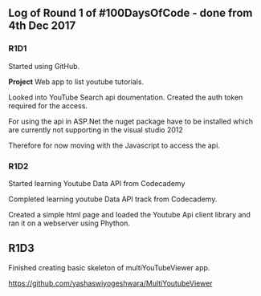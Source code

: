 ## Log of Round 1 of #100DaysOfCode  - done from 4th Dec 2017

### **R1D1**
Started using GitHub. 

**Project** Web app to list youtube tutorials.

Looked into YouTube Search api doumentation. Created the auth token required for the access.

For using the api in ASP.Net the nuget package have to be installed which are currently not supporting in the visual studio 2012

Therefore for now moving with the Javascript to access the api.

### **R1D2**

Started learning Youtube Data API from Codecademy

Completed learning youtube Data API track from Codecademy.

Created a simple html page and loaded the Youtube Api client library and ran it on a webserver using Phython.

## **R1D3**

Finished creating basic skeleton of multiYouTubeViewer app.

https://github.com/yashaswiyogeshwara/MultiYoutubeViewer 
<!--## Log of Round 1 of #100DaysOfCode - done in 2016

### Day 1: June 13. Monday

**Today's Progress**: Spent time fixing CSS and figuring out how canvas works.

**Thoughts:** Feels good to be back at coding.

**Link to work:** [Pomodoro Clock App](https://github.com/Kallaway/pomodoro-clock/commit/f7590d1e8180bd63167b04494710f27d50b13890)

### Day 2: June 14 Tuesday

**Today's Progress**: More progress on the canvas of the Pomodoro Clock. Worked on CSS (still figuring out Flexbox things), have done some work with HTML5 canvas.

**Thoughts:** It's a bit frustrating to spend a lot of time figuring out how the canvas works.

**Link to work:** [Pomodoro Clock App](https://github.com/Kallaway/pomodoro-clock/commit/2df8eae4f279cf45b6b080abc7f6b0d2cc58e742)

### Day 3: June 15 Wednesday

**Today's Progress**: Mostly worked on CSS. Coded very late at night, after French.

**Thoughts:** Had some CSS breakthroughs, and was happy at the end.

**Link to work:** [Pomodoro Clock App](https://github.com/Kallaway/pomodoro-clock/commit/61bd66ec1d07d3e8d1b21c08380e4c826c79b67f)

### Day 4: June 16 Thursday

**Today's Progress**: Have spent a lot of time debugging the drawing functions of the timer. Grandfather called (which is great), and I had to code later at night than planned.

**Thoughts:** Felt frustrated.

**Link to work:** [Pomodoro Clock App](https://github.com/Kallaway/pomodoro-clock/commit/cc749b2f544a410515340c1e6575cc1e19a7e4d5);

### Day 5: June 17 Friday

**Today's Progress**: Fixed css issues, layout and switching between rest and work for the timer. There are little fixes to be done to the timer, but the main functionality works.

**Thoughts:** It's Friday, so even though we came home late (we have our first wedding anniversary) I was able to put in my hour. At first it was a bit frustrating, but in the end I got a lot done.

**Link to work:** [Pomodoro Clock App](https://github.com/Kallaway/pomodoro-clock/commit/d0d7441986f829911dfe123b3a0f10d01cd40a5d)

### Day 6: June 18 Saturday

**Today's Progress**: Analyzed and improved increase/decrease session/break functionality, fixed some canvas display bugs.

**Thoughts:** I was coding at the FreeCodeCamp meeting which felt really good because usually I just talk there.

**Link to work:** [Pomodoro Clock App](https://github.com/Kallaway/pomodoro-clock/commit/9e553a34473b9cbcf2023625792ec38a91a9e11f)

### Day 7: June 19 Sunday

**Today's Progress**: Worked on canvas recognizing the display - retina vs regular, and some css work. I've managed to make it adapt to the kind of display it is used on, but there are still some small css issues to fix.

**Thoughts:** I've made myself code even though I didn't want to do it so late at night on Sunday. Proud of myself today.

**Link to work:** [Pomodoro Clock App](https://github.com/Kallaway/pomodoro-clock/commit/baf5f0ba93fec86330f16ac6d4abd14fca0cc17e)

### Day 8: June 20 Monday

**Today's Progress**: Finished working on the Pomodoro Clock App and pushed it out.

**Thoughts:** Very happy with my progress, and excited to start new projects.

**Link to work:** [Pomodoro Clock App](https://github.com/Kallaway/pomodoro-clock/commit/a8017e11fbe46ecc4c16916cf381769abc910a8f)

### Day 9: June 21 Tuesday

**Today's Progress**: Created a repo that serves as a rule framework and a log (journal) that anyone can fork to start the 100DaysOfCode challenge and to track their progress

**Thoughts:** Excited to be able to answer questions and formalize the process of taking on the challenge and progressing through it!

**Link to work:** [100 Days Of Code Repo](https://github.com/Kallaway/100-days-of-code/commit/46579cb5854a43e0cb0473c00dd88275792a9bb3)

### Day 10: June 22 Wednesday

**Today's Progress**: Setting things up for the new Twitch TV project

**Thoughts:** Feeling good about this project, should be a bit simpler than Pomodoro Clock was.

**Link to work:** [Twitch TV Status App](https://github.com/Kallaway/twitch-tv-viewer/commit/149fa4398a0d51fdc8473d82c2d732abe665e62f)

### Day 11: June 23 Thursday

**Today's Progress**: Working on sending requests to Twitch TV API, receiving object info and storing it.

**Thoughts:** Interesting to be working with an API, but sometimes the process of figuring out how to get the data correctly feels a bit too slow.

**Link to work:** [Twitch TV Status App](https://github.com/Kallaway/twitch-tv-viewer/commit/0e63b02bee5a0561ce9badb8847c3fb397766a17)

### Day 12: June 24 Friday

**Today's Progress**: Introduced myself to Gulp (for SCSS build), and learnt the basics of how it works, fixed channel info storing.

**Thoughts:** Very excited to finally work with Gulp and SCSS! I think that I've had an illusion of that being too difficult, when in reality, it turned out to be manageable.

**Link to work:** [Twitch TV Status App](https://github.com/Kallaway/twitch-tv-viewer/commit/037813644d6b00c83b62e6438c0b1c85a10f5e75)


### Day 13: June 25 Saturday

**Today's Progress:** Figured out the issues I had with gulp not exporting css properly. I've also found a way to make gulp create a CSS file out of SCSS on every save of the file. After that, I've looked into connecting the github pages repository to my own domain. I've had issues with that before, but now was able to set everything up in such a way that my kallaway.github.io site works on the www.kallaway.io domain. Most of the settings had to be done on the domain registrar site.

**Thoughts:** Feel great about finally figuring out a way to use Github pages for my site.

**Link to work:** [Personal Site - kallaway.io](https://github.com/Kallaway/kallaway.github.io/commit/e6cbe92ec39af252f78f7741e6afebce8e867f47)

### Day 14: June 26 Sunday

**Today's Progress:** Worked on displaying the results of API requests to TwitchTV

**Thoughts:** Progress on this feels slow, but it's fun to construct how exactly the response should be displayed.

**Link to work:** [Twitch TV Status App](https://github.com/Kallaway/twitch-tv-viewer/commit/044548683a6b1e6e6ba325a9fc06e6e6ff091d6e)

### Day 15: June 27 Monday

**Today's Progress:** Worked on appending the results to the page in the right way using jQuery. Understood that I should refresh my jQuery knowledge to be more effective in this project. I will do that on the subway by watching CodeSchool videos on jQuery. Then, at home, I will just work on the project some more.

**Thoughts:** I am enjoying this, though I am always surprised how far my expectations of what the DOM results will be like actually end up looking when I reload the page.

**Link to work:** [Twitch TV Status App](https://github.com/Kallaway/twitch-tv-viewer/commit/fb0520620ab120ee26146a37a4932b92779db700)

### Day 16: June 28 Tuesday

**Today's Progress:** I've gone through some jQuery refreshers during the day, and was able to detect past errors of working with the DOM incorrectly. This led to me being able to receive the data and display it in a nice way on the page, approaching the functionality of the example app. Design still needs a lot of work, and I am considering adding some more functionality to the app. Also looking at Jekyll for some personal site projects.

**Thoughts:** Happy with my progress today.

**Link to work:** [Twitch TV Status App](https://github.com/Kallaway/twitch-tv-viewer/commit/8bdff34f49665b24acedf4bb5f95533382c4f289)

### Day 17: June 29 Wednesday
Improved design, added online/offline channel indication, made channel status display properly.

### Day 18: June 30 Thursday
Implemented filtering all/online/offline, added a bit of animation to make it look nicer. Looking forward to improving the design - colors, font, etc.

### Day 19: July 1 Friday
Added search functionality to the TwitchTV app, also improved design a bit. Waited too long to start coding, so had to work between 3-4 am. However, I am happy that I still was able to continue with the challenge without missing a day.

### Day 20: July 2 Saturday
Improved layout and design, refactored code, now the results are sorted with online channels showing first in the list. Today I have started coding earlier than yesterday, and I am pretty happy with my progress. I only wish that I find more time to code per day so that I can improve quicker.

### Day 21: July 3 Sunday
Worked on layout and DOM manipulation using jQuery, trying to untangle the knot I've created for building blocks for each loaded channel. Didn't have much success with it, but that's ok. Tomorrow is another day. Also, I've done a lot of work today on filming and editing the video on 100 Days Of Code  and that took a lot of time. However, it was a much more interesting experience than I thought 😃

### Day 22: July 4 Monday
Improved design, spent a lot of time trying to fix CSS issues, had to refactor a lot of CSS code that was overriding some rules that needed to be active. Spent a bit of time on DOM manipulation with jQuery. I was very tired after yesterday - had just 4 hours of sleep or so, so it was difficult to make myself code today, but I am glad I did.

### Day 23: July 5 Tuesday
Fixed some layout issues, looked into flexbox problems, tried to figure out the way to make "spacebar" key not affect that input text, and also worked on adding the new channel to results on top. Today I was in a good mood, and not upset even though I haven't made big progress today. After French class today, I am glad that I still found the time to code. Even though I want to finish editing the videos for the channel, I had to postpone that and coded instead.

### Day 24: July 6 Wednesday
Worked on fixing the search/add channel functionality of the app. Also spent some time fixing the input behaviour - when it loses focus, the text inside is removed. I've come home late today and also had to work on editing the videos for the challenge, so I am glad that I have found the energy to code after.

### Day 25: July 7 Thursday
Read jQuery documentation for different methods of DOM manipulation and traversing. Made some changes to the way HTML is generated for the results. I have also gone through some challenges from CodeSchool's Try jQuery course during the day.

### Day 26: July 8 Friday
Fixed some CSS bugs, added initial version of error feedback on channel search. Fixed a problem with jQuery DOM manipulation where it was not creating a link for the channel block info. I'm glad to have finally solved some of these problems - they took a lot of time previously.

### Day 27: July 9 Saturday
Spent a lot of time fixing a bug with the input on adding channel. It wasn't reading the input. In the end of the coding session, I've fixed it. Very happy that I got at least one thing done with coding today, up until the last 10 minutes I couldn't figure out - I thought that the problem was connected with the way I was calling the element from the DOM, but turned out the value of the input was being set to an empty string even before it was read and used by the function - so it always was at 0. Worked a bit on displaying feedback when adding channels that don't exist.

### Day 28: July 10 Sunday
Worked on a different color scheme and on showing the feedback at the right time. Also spent time debugging the structure that adds the channels that exist and doesn't add the channels that don't - still in progress. Not happy with my progress today, I feel I could've done more on a Sunday.

### Day 29: July 11 Monday
Improved design, fixed bugs with adding a channel. Added the ability to add channels that don't exist to the results, displaying the question mark as their channel thumbnail. I am content with today's session, but looking to code more during this week. I would love to code for more than an hour a day, but to aim at 2 hours per day. I know I have the time for this on most days, I just succumb to this habit of postponing coding till very late at night. Will work on changing that. Reading "Ego is The Enemy" by Ryan Holiday and enjoying it a lot, drawing useful lessons from it.

### Day 30: July 12 Tuesday
It's always hard to code on a day when we have a French class (for 3 hours after work). I am glad I have found the time to code today, but I am not happy with my progress. I've worked on CSS of the TwitchTV project - debugging and improving it. The colors are better now, but it is still not a final version. Also had some issues with storage on my macbook - almost 90% of it is taken by "other" files, which I thought were iPhone backups, but I was wrong. Not sure what exactly the problem is. Had to move some photos to Dropbox to clean at least enough space to allow browsers, and coding editor to work.

### Day 31: July 13 Wednesday
Worked on improving the functionality of the list with displayed results, fixed CSS, getting the app ready for submission. Almost there. I thought I would be able to finish it today, but there is one more CSS issue left to fix, and also I want to make some improvements to the code itself. It was pretty frustrating at times to deal with CSS issues, but overall I am happy with my progress today. What I found helps me focus is listening to music with no lyrics and to music that is familiar to me. I've noticed an improvement in my focus over the last couple of days, where I was listening to comedy. Changed colour scheme.

### Day 32: July 14 Thursday
Worked on CSS issues that were left. Clean the code from comments and unnecessary parts. Uploaded the project to Github and to Codepen. I am glad to have finished the app, though it is not perfect, I am glad it is done. Next up is Tic Tac Toe.

### Day 33: July 15 Friday
Started coding very late at night, talked with my best friend - programmer about programming languages, and our app idea, that we are starting to build. I've set everything up for the Tic Tac Toe project, including SCSS, gulp, .gitignore and such, and it was much easier and faster than the previous time. It's a great feeling to start a new project, though I don't have a clear idea on how to implement the functionality in the best way yet.

### Day 34: July 16 Saturday
I've worked on the Tic-Tac-Toe app today, created a very simple grid, and started planning out the app logic structure. Today I've also been inspired by someone who came to a FreeCodeCamp meeting and talked about Open Source, and how useful and important it is. So I've decided to try to contribute to Open Source for the first time. I've chosen FreeCodeCamp, because it is beginner-friendly, and because it's something that I use constantly. I've gone through the explanations on how to create a local repo on my machine, how to do tests, how to go about making changes and making a pull request. It seems like I've managed to do it - just a simple text change for now, but is still good. Hopefully, they accept my pull request: https://github.com/FreeCodeCamp/FreeCodeCamp/issues/9757

### Day 35: July 17 Sunday
Spent time working on the basics of the Tic Tac Toe game - displaying the option of what symbol to choose, and then working with event listeners to add "clickability" to the grid. Now, after you choose a symbol, when you click on the grid, that symbol will be displayed.

### Day 36: July 18 Monday
Connected the state data structure with the DOM, and created a possibility for a computer to move. I've also added the first move that computer makes automatically for now. I am content with my progress today, though I hope I can do more in the following days!

### Day 37: July 19 Tuesday
Worked on automating the computer moves, turned out to be a bit more challenging that I thought! Will continue tomorrow. Today I feel tired, because we had French classes after work, and only got home close to midnight.

### Day 38: July 20 Wednesday
I've had an idea today on how to redo my personal website. I've created the first version today, but I have many more ideas on how to improve it - super excited to be working on this, and didn't notice the time at all today.

### Day 39: July 21 Thursday
Today I've worked on the personal site again. I've started implementing some of the planned interactivity, and that will probably involve a lot of structural changes to the site in general. I am excited to be working on this project, as I know it will be a good test of my skills, while also being extremely enjoyable! I don't notice the time!
 -->
